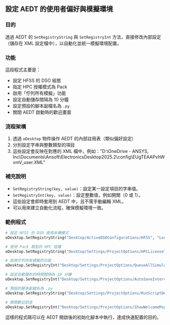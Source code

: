 設定 AEDT 的使用者偏好與模擬環境
---
### 目的
透過 AEDT 的 `SetRegistryString` 與 `SetRegistryInt` 方法，直接修改內部設定（儲存在 XML 設定檔中），以自動化並統一模擬環境配置。

### 功能
這段程式主要是：
- 設定 HFSS 的 DSO 組態
- 指定 HPC 授權模式為 Pack
- 啟用「佇列所有模擬」功能
- 設定自動儲存間隔為 10 分鐘
- 設定預設的腳本副檔名為 `.py`
- 關閉 AEDT 啟動時的歡迎畫面

### 流程架構
1. 透過 `oDesktop` 物件操作 AEDT 的內部註冊表（類似偏好設定）
2. 分別設定字串與整數類型的項目
3. 這些設定會反映在對應的 XML 檔中，例如："D:\OneDrive - ANSYS, Inc\Documents\Ansoft\ElectronicsDesktop2025.2\config\EUgTEAAPvhWvmV_user.XML"

### 補充說明
- `SetRegistryString(key, value)`：設定某一設定項目的字串值。
- `SetRegistryInt(key, value)`：設定整數值，例如開關（0 或 1）。
- 這些設定會即時套用到 AEDT 中，且不需手動編輯 XML。
- 可以用來建立自動化流程，確保模擬環境一致。

### 範例程式
```python
# 設定 HFSS 的 DSO 使用本機模式
oDesktop.SetRegistryString("Desktop/ActiveDSOConfigurations/HFSS", "Local")

# 使用 Pack 類型的 HPC 授權
oDesktop.SetRegistryString("Desktop/Settings/ProjectOptions/HPCLicenseType", "Pack")

# 啟用佇列所有模擬的功能
oDesktop.SetRegistryInt("Desktop/Settings/ProjectOptions/QueueAllSimulations", 1)

# 設定自動儲存的時間間隔為 10 分鐘
oDesktop.SetRegistryInt("Desktop/Settings/ProjectOptions/AutoSaveInterval", 10)

# 預設的腳本副檔名為 .py
oDesktop.SetRegistryString("Desktop/Settings/ProjectOptions/RunScriptDefaultExtension", "py")

# 關閉歡迎訊息
oDesktop.SetRegistryInt("Desktop/Settings/ProjectOptions/ShowWelcomeMsg", 0)
```

這樣的程式碼可以在 AEDT 開啟後的初始化腳本中執行，達成快速配置的目的。
